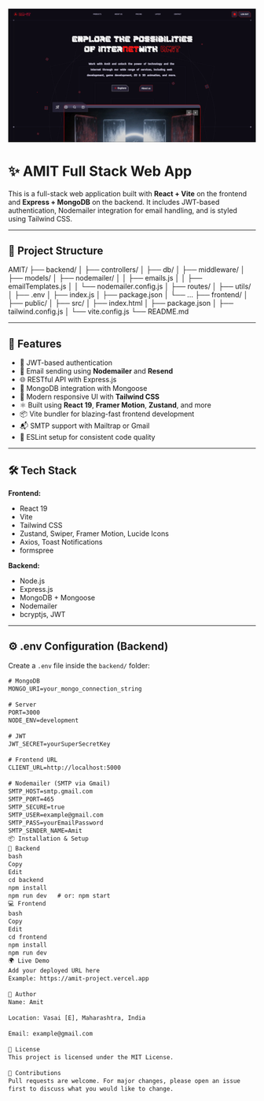 <!-- Add a project banner or logo below -->
<p align="center">
  <img src="./frontend/src/image/readme.png" alt="Project Banner" width="full"/>
</p>

# ✨ AMIT Full Stack Web App

This is a full-stack web application built with **React + Vite** on the frontend and **Express + MongoDB** on the backend. It includes JWT-based authentication, Nodemailer integration for email handling, and is styled using Tailwind CSS.

---

## 📁 Project Structure

AMIT/
├── backend/
│ ├── controllers/
│ ├── db/
│ ├── middleware/
│ ├── models/
│ ├── nodemailer/
│ │ ├── emails.js
│ │ ├── emailTemplates.js
│ │ └── nodemailer.config.js
│ ├── routes/
│ ├── utils/
│ ├── .env
│ ├── index.js
│ ├── package.json
│ └── ...
├── frontend/
│ ├── public/
│ ├── src/
│ ├── index.html
│ ├── package.json
│ ├── tailwind.config.js
│ └── vite.config.js
└── README.md

---

## 🚀 Features

- 🔐 JWT-based authentication
- 📧 Email sending using **Nodemailer** and **Resend**
- 🌐 RESTful API with Express.js
- 🧠 MongoDB integration with Mongoose
- 🎨 Modern responsive UI with **Tailwind CSS**
- ⚛️ Built using **React 19**, **Framer Motion**, **Zustand**, and more
- 📦 Vite bundler for blazing-fast frontend development
- 📬 SMTP support with Mailtrap or Gmail
- 🔧 ESLint setup for consistent code quality

---

## 🛠️ Tech Stack

**Frontend:**
- React 19
- Vite
- Tailwind CSS
- Zustand, Swiper, Framer Motion, Lucide Icons
- Axios, Toast Notifications
- formspree


**Backend:**
- Node.js
- Express.js
- MongoDB + Mongoose
- Nodemailer
- bcryptjs, JWT

---

## ⚙️ .env Configuration (Backend)

Create a `.env` file inside the `backend/` folder:

```env
# MongoDB
MONGO_URI=your_mongo_connection_string

# Server
PORT=3000
NODE_ENV=development

# JWT
JWT_SECRET=yourSuperSecretKey

# Frontend URL
CLIENT_URL=http://localhost:5000

# Nodemailer (SMTP via Gmail)
SMTP_HOST=smtp.gmail.com
SMTP_PORT=465
SMTP_SECURE=true
SMTP_USER=example@gmail.com
SMTP_PASS=yourEmailPassword
SMTP_SENDER_NAME=Amit
📦 Installation & Setup
🔧 Backend
bash
Copy
Edit
cd backend
npm install
npm run dev   # or: npm start
💻 Frontend
bash
Copy
Edit
cd frontend
npm install
npm run dev
🌍 Live Demo
Add your deployed URL here
Example: https://amit-project.vercel.app

👤 Author
Name: Amit

Location: Vasai [E], Maharashtra, India

Email: example@gmail.com

📄 License
This project is licensed under the MIT License.

🧠 Contributions
Pull requests are welcome. For major changes, please open an issue first to discuss what you would like to change.